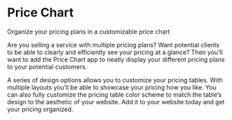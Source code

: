 # Price Chart
Organize your pricing plans in a customizable price chart

Are you selling a service with multiple pricing plans? Want potential clients to be able to clearly and efficiently see your pricing at a glance? Then you’ll want to add the Price Chart app to neatly display your different pricing plans to your potential customers. 

A series of design options allows you to customize your pricing tables. With multiple layouts you’ll be able to showcase your pricing how you like. You can also fully customize the pricing table color scheme to match the table’s design to the aesthetic of your website.  Add it to your website today and get your pricing organized.
